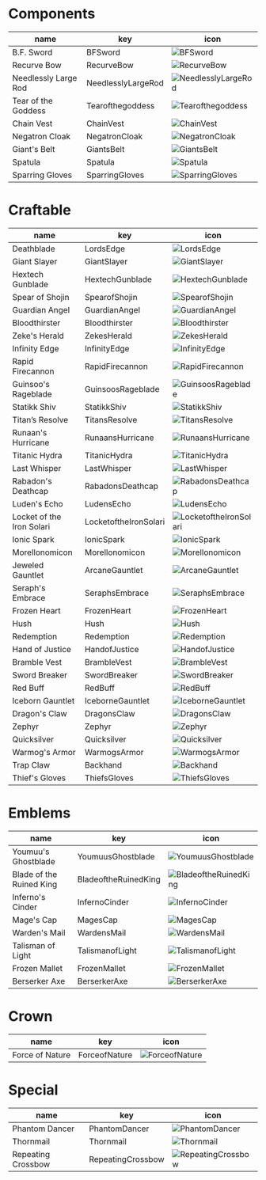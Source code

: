 # Components
| name                 | key                | icon                                                                              |
| -                    | -                  | -                                                                                 |
| B.F. Sword           | BFSword            | ![BFSword](../../tftitems/icon/set2/Components/BFSword.png)                       |
| Recurve Bow          | RecurveBow         | ![RecurveBow](../../tftitems/icon/set2/Components/RecurveBow.png)                 |
| Needlessly Large Rod | NeedlesslyLargeRod | ![NeedlesslyLargeRod](../../tftitems/icon/set2/Components/NeedlesslyLargeRod.png) |
| Tear of the Goddess  | Tearofthegoddess   | ![Tearofthegoddess](../../tftitems/icon/set2/Components/Tearofthegoddess.png)     |
| Chain Vest           | ChainVest          | ![ChainVest](../../tftitems/icon/set2/Components/ChainVest.png)                   |
| Negatron Cloak       | NegatronCloak      | ![NegatronCloak](../../tftitems/icon/set2/Components/NegatronCloak.png)           |
| Giant's Belt         | GiantsBelt         | ![GiantsBelt](../../tftitems/icon/set2/Components/GiantsBelt.png)                 |
| Spatula              | Spatula            | ![Spatula](../../tftitems/icon/set2/Components/Spatula.png)                       |
| Sparring Gloves      | SparringGloves     | ![SparringGloves](../../tftitems/icon/set2/Components/SparringGloves.png)         |
# Craftable
| name                      | key                   | icon                                                                                   |
| -                         | -                     | -                                                                                      |
| Deathblade                | LordsEdge             | ![LordsEdge](../../tftitems/icon/set2/Craftable/LordsEdge.png)                         |
| Giant Slayer              | GiantSlayer           | ![GiantSlayer](../../tftitems/icon/set2/Craftable/GiantSlayer.png)                     |
| Hextech Gunblade          | HextechGunblade       | ![HextechGunblade](../../tftitems/icon/set2/Craftable/HextechGunblade.png)             |
| Spear of Shojin           | SpearofShojin         | ![SpearofShojin](../../tftitems/icon/set2/Craftable/SpearofShojin.png)                 |
| Guardian Angel            | GuardianAngel         | ![GuardianAngel](../../tftitems/icon/set2/Craftable/GuardianAngel.png)                 |
| Bloodthirster             | Bloodthirster         | ![Bloodthirster](../../tftitems/icon/set2/Craftable/Bloodthirster.png)                 |
| Zeke's Herald             | ZekesHerald           | ![ZekesHerald](../../tftitems/icon/set2/Craftable/ZekesHerald.png)                     |
| Infinity Edge             | InfinityEdge          | ![InfinityEdge](../../tftitems/icon/set2/Craftable/InfinityEdge.png)                   |
| Rapid Firecannon          | RapidFirecannon       | ![RapidFirecannon](../../tftitems/icon/set2/Craftable/RapidFirecannon.png)             |
| Guinsoo's Rageblade       | GuinsoosRageblade     | ![GuinsoosRageblade](../../tftitems/icon/set2/Craftable/GuinsoosRageblade.png)         |
| Statikk Shiv              | StatikkShiv           | ![StatikkShiv](../../tftitems/icon/set2/Craftable/StatikkShiv.png)                     |
| Titan’s Resolve           | TitansResolve         | ![TitansResolve](../../tftitems/icon/set2/Craftable/TitansResolve.png)                 |
| Runaan's Hurricane        | RunaansHurricane      | ![RunaansHurricane](../../tftitems/icon/set2/Craftable/RunaansHurricane.png)           |
| Titanic Hydra             | TitanicHydra          | ![TitanicHydra](../../tftitems/icon/set2/Craftable/TitanicHydra.png)                   |
| Last Whisper              | LastWhisper           | ![LastWhisper](../../tftitems/icon/set2/Craftable/LastWhisper.png)                     |
| Rabadon's Deathcap        | RabadonsDeathcap      | ![RabadonsDeathcap](../../tftitems/icon/set2/Craftable/RabadonsDeathcap.png)           |
| Luden's Echo              | LudensEcho            | ![LudensEcho](../../tftitems/icon/set2/Craftable/LudensEcho.png)                       |
| Locket of the Iron Solari | LocketoftheIronSolari | ![LocketoftheIronSolari](../../tftitems/icon/set2/Craftable/LocketoftheIronSolari.png) |
| Ionic Spark               | IonicSpark            | ![IonicSpark](../../tftitems/icon/set2/Craftable/IonicSpark.png)                       |
| Morellonomicon            | Morellonomicon        | ![Morellonomicon](../../tftitems/icon/set2/Craftable/Morellonomicon.png)               |
| Jeweled Gauntlet          | ArcaneGauntlet        | ![ArcaneGauntlet](../../tftitems/icon/set2/Craftable/ArcaneGauntlet.png)               |
| Seraph's Embrace          | SeraphsEmbrace        | ![SeraphsEmbrace](../../tftitems/icon/set2/Craftable/SeraphsEmbrace.png)               |
| Frozen Heart              | FrozenHeart           | ![FrozenHeart](../../tftitems/icon/set2/Craftable/FrozenHeart.png)                     |
| Hush                      | Hush                  | ![Hush](../../tftitems/icon/set2/Craftable/Hush.png)                                   |
| Redemption                | Redemption            | ![Redemption](../../tftitems/icon/set2/Craftable/Redemption.png)                       |
| Hand of Justice           | HandofJustice         | ![HandofJustice](../../tftitems/icon/set2/Craftable/HandofJustice.png)                 |
| Bramble Vest              | BrambleVest           | ![BrambleVest](../../tftitems/icon/set2/Craftable/BrambleVest.png)                     |
| Sword Breaker             | SwordBreaker          | ![SwordBreaker](../../tftitems/icon/set2/Craftable/SwordBreaker.png)                   |
| Red Buff                  | RedBuff               | ![RedBuff](../../tftitems/icon/set2/Craftable/RedBuff.png)                             |
| Iceborn Gauntlet          | IceborneGauntlet      | ![IceborneGauntlet](../../tftitems/icon/set2/Craftable/IceborneGauntlet.png)           |
| Dragon's Claw             | DragonsClaw           | ![DragonsClaw](../../tftitems/icon/set2/Craftable/DragonsClaw.png)                     |
| Zephyr                    | Zephyr                | ![Zephyr](../../tftitems/icon/set2/Craftable/Zephyr.png)                               |
| Quicksilver               | Quicksilver           | ![Quicksilver](../../tftitems/icon/set2/Craftable/Quicksilver.png)                     |
| Warmog's Armor            | WarmogsArmor          | ![WarmogsArmor](../../tftitems/icon/set2/Craftable/WarmogsArmor.png)                   |
| Trap Claw                 | Backhand              | ![Backhand](../../tftitems/icon/set2/Craftable/Backhand.png)                           |
| Thief's Gloves            | ThiefsGloves          | ![ThiefsGloves](../../tftitems/icon/set2/Craftable/ThiefsGloves.png)                   |
# Emblems
| name                     | key                  | icon                                                                               |
| -                        | -                    | -                                                                                  |
| Youmuu's Ghostblade      | YoumuusGhostblade    | ![YoumuusGhostblade](../../tftitems/icon/set2/Emblems/YoumuusGhostblade.png)       |
| Blade of the Ruined King | BladeoftheRuinedKing | ![BladeoftheRuinedKing](../../tftitems/icon/set2/Emblems/BladeoftheRuinedKing.png) |
| Inferno's Cinder         | InfernoCinder        | ![InfernoCinder](../../tftitems/icon/set2/Emblems/InfernoCinder.png)               |
| Mage's Cap               | MagesCap             | ![MagesCap](../../tftitems/icon/set2/Emblems/MagesCap.png)                         |
| Warden's Mail            | WardensMail          | ![WardensMail](../../tftitems/icon/set2/Emblems/WardensMail.png)                   |
| Talisman of Light        | TalismanofLight      | ![TalismanofLight](../../tftitems/icon/set2/Emblems/TalismanofLight.png)           |
| Frozen Mallet            | FrozenMallet         | ![FrozenMallet](../../tftitems/icon/set2/Emblems/FrozenMallet.png)                 |
| Berserker Axe            | BerserkerAxe         | ![BerserkerAxe](../../tftitems/icon/set2/Emblems/BerserkerAxe.png)                 |
# Crown
| name            | key           | icon                                                               |
| -               | -             | -                                                                  |
| Force of Nature | ForceofNature | ![ForceofNature](../../tftitems/icon/set2/Crown/ForceofNature.png) |
# Special
| name               | key               | icon                                                                 |
| -                  | -                 | -                                                                    |
| Phantom Dancer     | PhantomDancer     | ![PhantomDancer](../../tftitems/icon/set2/PhantomDancer.png)         |
| Thornmail          | Thornmail         | ![Thornmail](../../tftitems/icon/set2/Thornmail.png)                 |
| Repeating Crossbow | RepeatingCrossbow | ![RepeatingCrossbow](../../tftitems/icon/set2/RepeatingCrossbow.png) |
